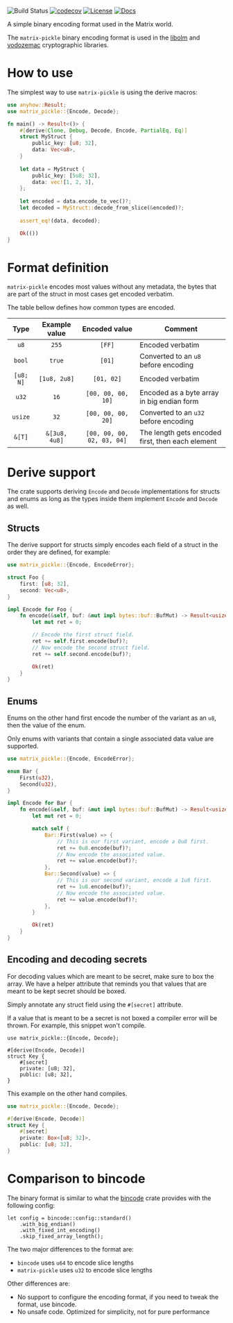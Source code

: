 ![Build Status](https://img.shields.io/github/actions/workflow/status/matrix-org/matrix-pickle/ci.yml?branch=main&style=flat-square)
[![codecov](https://img.shields.io/codecov/c/github/matrix-org/matrix-pickle/main.svg?style=flat-square)](https://codecov.io/gh/matrix-org/matrix-pickle)
[![License](https://img.shields.io/badge/License-MIT-yellowgreen.svg?style=flat-square)](https://opensource.org/licenses/MIT)
[![Docs](https://img.shields.io/crates/v/matrix-pickle?color=blue&label=docs&style=flat-square)](https://docs.rs/matrix-pickle)


A simple binary encoding format used in the Matrix world.

The `matrix-pickle` binary encoding format is used in the [libolm] and
[vodozemac] cryptographic libraries.

# How to use

The simplest way to use `matrix-pickle` is using the derive macros:

```rust
use anyhow::Result;
use matrix_pickle::{Encode, Decode};

fn main() -> Result<()> {
    #[derive(Clone, Debug, Decode, Encode, PartialEq, Eq)]
    struct MyStruct {
        public_key: [u8; 32],
        data: Vec<u8>,
    }
    
    let data = MyStruct {
        public_key: [5u8; 32],
        data: vec![1, 2, 3],
    };
    
    let encoded = data.encode_to_vec()?;
    let decoded = MyStruct::decode_from_slice(&encoded)?;
    
    assert_eq!(data, decoded);

    Ok(())
}
```

# Format definition

`matrix-pickle` encodes most values without any metadata, the bytes that are
part of the struct in most cases get encoded verbatim.

The table bellow defines how common types are encoded.

|   Type    | Example value |       Encoded value        |                      Comment                     |
| :-------: | :-----------: | :------------------------: | ------------------------------------------------ |
|   `u8`    |     `255`     |           `[FF]`           | Encoded verbatim                                 |
|  `bool`   |    `true`     |           `[01]`           | Converted to an `u8` before encoding             |
| `[u8; N]` | `[1u8, 2u8]`  |         `[01, 02]`         | Encoded verbatim                                 |
|   `u32`   |     `16`      |     `[00, 00, 00, 10]`     | Encoded as a byte array in big endian form       |
|  `usize`  |     `32`      |     `[00, 00, 00, 20]`     | Converted to an `u32` before encoding            |
|  `&[T]`   | `&[3u8, 4u8]` | `[00, 00, 00, 02, 03, 04]` | The length gets encoded first, then each element |

# Derive support

The crate supports deriving `Encode` and `Decode` implementations for structs
and enums as long as the types inside them implement `Encode` and `Decode` as
well.

## Structs

The derive support for structs simply encodes each field of a struct in the order
they are defined, for example:

```rust
use matrix_pickle::{Encode, EncodeError};

struct Foo {
    first: [u8; 32],
    second: Vec<u8>,
}

impl Encode for Foo {
    fn encode(&self, buf: &mut impl bytes::buf::BufMut) -> Result<usize, EncodeError> {
        let mut ret = 0;

        // Encode the first struct field.
        ret += self.first.encode(buf)?;
        // Now encode the second struct field.
        ret += self.second.encode(buf)?;

        Ok(ret)
    }
}
```

## Enums

Enums on the other hand first encode the number of the variant as an `u8`, then
the value of the enum.

Only enums with variants that contain a single associated data value are
supported.

```rust
use matrix_pickle::{Encode, EncodeError};

enum Bar {
    First(u32),
    Second(u32),
}

impl Encode for Bar {
    fn encode(&self, buf: &mut impl bytes::buf::BufMut) -> Result<usize, EncodeError> {
        let mut ret = 0;

        match self {
            Bar::First(value) => {
                // This is our first variant, encode a 0u8 first.
                ret += 0u8.encode(buf)?;
                // Now encode the associated value.
                ret += value.encode(buf)?;
            },
            Bar::Second(value) => {
                // This is our second variant, encode a 1u8 first.
                ret += 1u8.encode(buf)?;
                // Now encode the associated value.
                ret += value.encode(buf)?;
            },
        }

        Ok(ret)
    }
}
```

## Encoding and decoding secrets

For decoding values which are meant to be secret, make sure to box the array. We
have a helper attribute that reminds you that values that are meant to be kept
secret should be boxed.

Simply annotate any struct field using the `#[secret]` attribute.

If a value that is meant to be a secret is not boxed a compiler error will be
thrown. For example, this snippet won't compile.

```rust,compile_fail
use matrix_pickle::{Encode, Decode};

#[derive(Encode, Decode)]
struct Key {
    #[secret]
    private: [u8; 32],
    public: [u8; 32],
}
```

This example on the other hand compiles.

```rust
use matrix_pickle::{Encode, Decode};

#[derive(Encode, Decode)]
struct Key {
    #[secret]
    private: Box<[u8; 32]>,
    public: [u8; 32],
}
```


# Comparison to bincode

The binary format is similar to what the [bincode] crate provides with the
following config:

```rust,compile_fail
let config = bincode::config::standard()
    .with_big_endian()
    .with_fixed_int_encoding()
    .skip_fixed_array_length();
```

The two major differences to the format are:

* `bincode` uses `u64` to encode slice lengths
* `matrix-pickle` uses `u32` to encode slice lengths

Other differences are:

* No support to configure the encoding format, if you need to tweak the
  format, use bincode.
* No unsafe code. Optimized for simplicity, not for pure performance

[libolm]: https://gitlab.matrix.org/matrix-org/olm/
[vodozemac]: https://github.com/matrix-org/vodozemac/
[bincode]: https://github.com/bincode-org/bincode/
